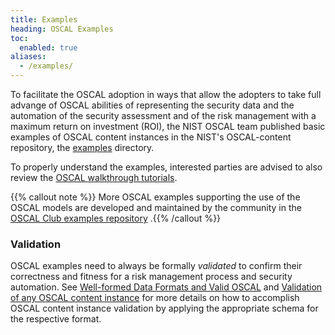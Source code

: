 ```yaml
---
title: Examples
heading: OSCAL Examples
toc:
  enabled: true
aliases:
  - /examples/
---
```

 
To facilitate the OSCAL adoption in ways that allow the adopters to take full advange of OSCAL abilities of representing the security data and the automation of the security assessment and of the risk management with a maximum return on investment (ROI), the NIST OSCAL team published basic examples of OSCAL content instances in the NIST's OSCAL-content repository, the [examples](https://github.com/usnistgov/oscal-content/tree/main/examples) directory.

To properly understand the examples, interested parties are advised to also review the [OSCAL walkthrough tutorials](https://pages.nist.gov/OSCAL/learn/tutorials).

{{% callout note %}} More OSCAL examples supporting the use of the OSCAL models are developed and maintained by the community in the [OSCAL Club examples repository](https://github.com/oscal-club/examples) .{{% /callout %}}


### Validation

OSCAL examples need to always be formally *validated* to confirm their correctness and fitness for a risk management process and security automation. See [Well-formed Data Formats and Valid OSCAL](https://pages.nist.gov/OSCAL/concepts/layer/validation/) and [Validation of any OSCAL content instance](https://pages.nist.gov/OSCAL/tools/#validation) for more details on how to accomplish OSCAL content instance validation by applying the appropriate schema for the respective format. 


